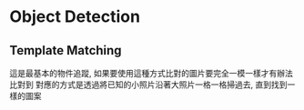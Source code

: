 # Object Detection

## Template Matching
這是最基本的物件追蹤, 如果要使用這種方式比對的圖片要完全一模一樣才有辦法比對到
對應的方式是透過將已知的小照片沿著大照片一格一格掃過去, 直到找到一樣的圖案


